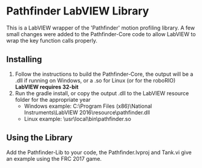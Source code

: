 # Pathfinder LabVIEW Library
This is a LabVIEW wrapper of the 'Pathfinder' motion profiling library. A few small changes were added to the Pathfinder-Core code to allow LabVIEW to wrap the key function calls properly.

## Installing
1. Follow the instructions to build the Pathfinder-Core, the output will be a .dll if running on Windows, or a .so for Linux (or for the roboRIO) **LabVIEW requires 32-bit**
2. Run the gradle install, or copy the output .dll to the LabVIEW resource folder for the appropriate year
    - Windows example: C:\Program Files (x86)\National Instruments\LabVIEW 2016\resource\pathfinder.dll
    - Linux example: \usr\local\bin\pathfinder.so

## Using the Library
Add the Pathfinder-Lib to your code, the Pathfinder.lvproj and Tank.vi give an example using the FRC 2017 game.
